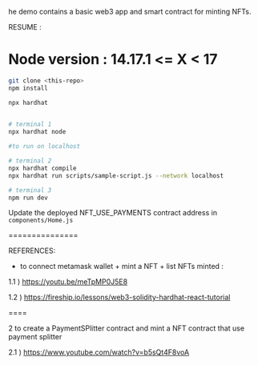 he demo contains a basic web3 app and smart contract for minting NFTs.


RESUME :

Node version : 14.17.1  <= X < 17
==========
 
```bash
git clone <this-repo>
npm install

npx hardhat
 

# terminal 1
npx hardhat node

#to run on localhost

# terminal 2
npx hardhat compile
npx hardhat run scripts/sample-script.js --network localhost

# terminal 3 
npm run dev
```

Update the deployed NFT_USE_PAYMENTS contract address in `components/Home.js` 


===============

REFERENCES:

- to connect metamask wallet + mint a NFT  + list NFTs minted : 

1.1 ) https://youtu.be/meTpMP0J5E8 

1.2 ) https://fireship.io/lessons/web3-solidity-hardhat-react-tutorial 

====

2 to create a PaymentSPlitter contract and mint a NFT contract that use payment splitter 

2.1 ) https://www.youtube.com/watch?v=b5sQt4F8voA

